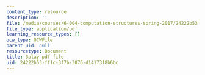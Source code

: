 ```yaml
---
content_type: resource
description: ''
file: /media/courses/6-004-computation-structures-spring-2017/24222b53ff1c3f7b3076d1417318b6bc_RrZ8-1w7iok.pdf
file_type: application/pdf
learning_resource_types: []
ocw_type: OCWFile
parent_uid: null
resourcetype: Document
title: 3play pdf file
uid: 24222b53-ff1c-3f7b-3076-d1417318b6bc
---
```

